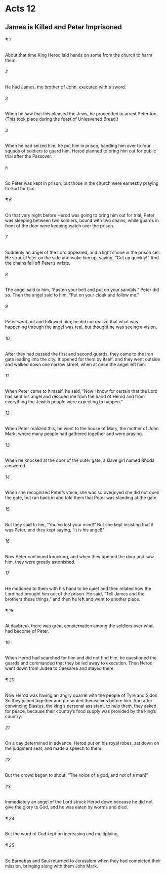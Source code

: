 # Acts 12
## James is Killed and Peter Imprisoned
###### ¶ 1
About that time King Herod laid hands on some from the church to harm them.
###### 2
He had James, the brother of John, executed with a sword.
###### 3
When he saw that this pleased the Jews, he proceeded to arrest Peter too. (This took place during the feast of Unleavened Bread.)
###### 4
When he had seized him, he put him in prison, handing him over to four squads of soldiers to guard him. Herod planned to bring him out for public trial after the Passover.
###### 5
So Peter was kept in prison, but those in the church were earnestly praying to God for him.
###### ¶ 6
On that very night before Herod was going to bring him out for trial, Peter was sleeping between two soldiers, bound with two chains, while guards in front of the door were keeping watch over the prison.
###### 7
Suddenly an angel of the Lord appeared, and a light shone in the prison cell. He struck Peter on the side and woke him up, saying, “Get up quickly!” And the chains fell off Peter’s wrists.
###### 8
The angel said to him, “Fasten your belt and put on your sandals.” Peter did so. Then the angel said to him, “Put on your cloak and follow me.”
###### 9
Peter went out and followed him; he did not realize that what was happening through the angel was real, but thought he was seeing a vision.
###### 10
After they had passed the first and second guards, they came to the iron gate leading into the city. It opened for them by itself, and they went outside and walked down one narrow street, when at once the angel left him.
###### 11
When Peter came to himself, he said, “Now I know for certain that the Lord has sent his angel and rescued me from the hand of Herod and from everything the Jewish people were expecting to happen.”
###### 12
When Peter realized this, he went to the house of Mary, the mother of John Mark, where many people had gathered together and were praying.
###### 13
When he knocked at the door of the outer gate, a slave girl named Rhoda answered.
###### 14
When she recognized Peter’s voice, she was so overjoyed she did not open the gate, but ran back in and told them that Peter was standing at the gate.
###### 15
But they said to her, “You’ve lost your mind!” But she kept insisting that it was Peter, and they kept saying, “It is his angel!”
###### 16
Now Peter continued knocking, and when they opened the door and saw him, they were greatly astonished.
###### 17
He motioned to them with his hand to be quiet and then related how the Lord had brought him out of the prison. He said, “Tell James and the brothers these things,” and then he left and went to another place.
###### ¶ 18
At daybreak there was great consternation among the soldiers over what had become of Peter.
###### 19
When Herod had searched for him and did not find him, he questioned the guards and commanded that they be led away to execution. Then Herod went down from Judea to Caesarea and stayed there.
###### ¶ 20
Now Herod was having an angry quarrel with the people of Tyre and Sidon. So they joined together and presented themselves before him. And after convincing Blastus, the king’s personal assistant, to help them, they asked for peace, because their country’s food supply was provided by the king’s country.
###### 21
On a day determined in advance, Herod put on his royal robes, sat down on the judgment seat, and made a speech to them.
###### 22
But the crowd began to shout, “The voice of a god, and not of a man!”
###### 23
Immediately an angel of the Lord struck Herod down because he did not give the glory to God, and he was eaten by worms and died.
###### ¶ 24
But the word of God kept on increasing and multiplying.
###### ¶ 25
So Barnabas and Saul returned to Jerusalem when they had completed their mission, bringing along with them John Mark.
